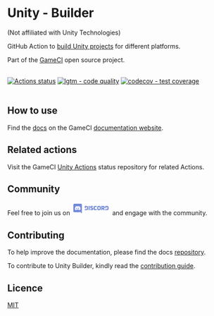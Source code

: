 # Unity - Builder

(Not affiliated with Unity Technologies)

GitHub Action to
[build Unity projects](https://github.com/marketplace/actions/unity-builder)
for different platforms.

Part of the <a href="https://game.ci">GameCI</a> open source project.
<br />
<br />

[![Actions status](https://github.com/game-ci/unity-builder/workflows/Builds/badge.svg?event=push&branch=main)](https://github.com/game-ci/unity-builder/actions?query=branch%3Amain+event%3Apush+workflow%3A%22Builds)
[![lgtm - code quality](https://img.shields.io/lgtm/grade/javascript/g/webbertakken/unity-builder.svg?logo=lgtm&logoWidth=18)](https://lgtm.com/projects/g/webbertakken/unity-builder/context:javascript)
[![codecov - test coverage](https://codecov.io/gh/game-ci/unity-builder/branch/master/graph/badge.svg)](https://codecov.io/gh/game-ci/unity-builder)
<br />
<br />

## How to use

Find the
[docs](https://game.ci/docs/github/builder)
on the GameCI
[documentation website](https://game.ci/docs).

## Related actions

Visit the
GameCI <a href="https://github.com/game-ci/unity-actions">Unity Actions</a>
status repository for related Actions.

## Community

Feel free to join us on
<a href="http://game.ci/discord"><img height="30" src="media/Discord-Logo.svg" alt="Discord" /></a>
and engage with the community.

## Contributing

To help improve the documentation, please find the docs [repository](https://github.com/game-ci/documentation).

To contribute to Unity Builder, kindly read the [contribution guide](./CONTRIBUTING.md).

## Licence

[MIT](./LICENSE)
